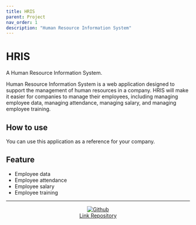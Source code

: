 ```yaml
---
title: HRIS
parent: Project
nav_order: 1
description: "Human Resource Information System"
---
```


# HRIS
A Human Resource Information System.

Human Resource Information System is a web application designed to support the management of human resources in a company. HRIS will make it easier for companies to manage their employees, including managing employee data, managing attendance, managing salary, and managing employee training.

## How to use
You can use this application as a reference for your company.

## Feature
- Employee data
- Employee attendance
- Employee salary
- Employee training

---

<div style="display: flex; flex-direction: column; align-items: center;">
  <a href="https://github.com/programinglive/hris">
    <img src="https://icongr.am/devicon/github-original.svg?size=50&color=currentColor" alt="Github" />
  </a>
  <a href="https://github.com/programinglive/hris">
    Link Repository
  </a>
</div>